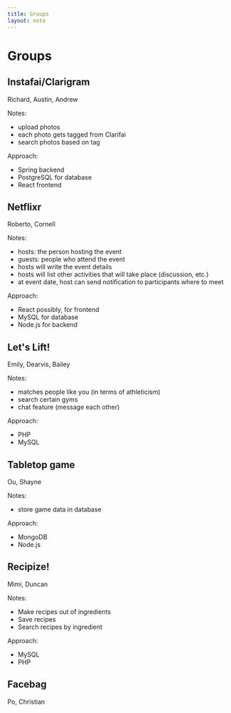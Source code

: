 ```yaml
---
title: Groups
layout: note
---
```


# Groups

## Instafai/Clarigram

Richard, Austin, Andrew

Notes:

- upload photos
- each photo gets tagged from Clarifai
- search photos based on tag

Approach:

- Spring backend
- PostgreSQL for database
- React frontend

## Netflixr

Roberto, Cornell

Notes:

- hosts: the person hosting the event
- guests: people who attend the event
- hosts will write the event details
- hosts will list other activities that will take place (discussion, etc.)
- at event date, host can send notification to participants where to meet

Approach:

- React possibly, for frontend
- MySQL for database
- Node.js for backend

## Let's Lift!

Emily, Dearvis, Bailey

Notes:

- matches people like you (in terms of athleticism)
- search certain gyms
- chat feature (message each other)

Approach:

- PHP
- MySQL

## Tabletop game

Ou, Shayne

Notes:

- store game data in database

Approach:

- MongoDB
- Node.js

## Recipize!

Mimi, Duncan

Notes:

- Make recipes out of ingredients
- Save recipes
- Search recipes by ingredient

Approach:

- MySQL
- PHP

## Facebag

Po, Christian

